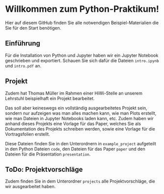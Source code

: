 # Willkommen zum Python-Praktikum!

Hier auf diesem GitHub finden Sie alle notwendigen Beispiel-Materialien die Sie für den Start benötigen.

## Einführung
Für die Installation von Python und Jupyter haben wir ein Jupyter Notebook geschrieben und exportiert.
Schauen Sie sich dafür die Dateien `intro.ipynb` und `intro.pdf` an.

## Projekt
Zudem hat Thomas Müller im Rahmen einer HiWi-Stelle an unserem Lehrstuhl beispielhaft ein Projekt bearbeitet.

Das soll aber keineswegs ein vollständig ausgearbeitetes Projekt sein, sondern nur aufzeigen was man alles machen kann, wie man Plots erstellt, wie man Dateien in Jupyter Notebooks laden kann, etc. Zudem haben wir anhand dieses Projekts eine Vorlage für das Paper, welches Sie als Dokumentation des Projekts schreiben werden, sowie eine Vorlage für die Vortragsfolien erstellt.

Diese Dateien finden Sie in den Unterordnern in `example_project` aufgeteilt in den Python Dateien `code`, den Dateien für das Paper `paper` und den Dateien für die Präsentation `presentation`.

## ToDo: Projektvorschläge
Zudem finden Sie in dem Unterordner `projects` alle Projektvorschläge, die wir ausgearbeitet haben.
